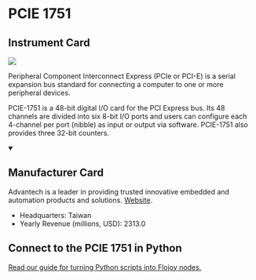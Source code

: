 
# PCIE 1751

## Instrument Card

<img src="https://v5.airtableusercontent.com/v1/19/19/1691539200000/v5ZW3g_TJJIw-dd1U4ez_Q/mXNXljGgw8-zmmqf2Y4UtSYzUordCRMyi3LpdcO-laxduIcy7rAaqdULu9LeKj2TdjJtNh-PxoB8RAwn0FCl65d1cZLIfjRUbWNLN7YQ59MuWyEX8TjeBNubeC5s9zri/kIGbXBAsWT0xZ6MolFozeJN-amnXH3E9RrldrCKfiTE"/>
<p>Peripheral Component Interconnect Express (PCIe or PCI-E) is a serial expansion bus standard for connecting a computer to one or more peripheral devices.

PCIE-1751 is a 48-bit digital I/O card for the PCI Express bus. Its 48 channels are divided into six 8-bit I/O ports and users can configure each 4-channel per port (nibble) as input or output via software. PCIE-1751 also provides three 32-bit counters.</p>

<details open>
<summary><h2>Manufacturer Card</h2></summary>

Advantech is a leader in providing trusted innovative embedded and automation products and solutions. <a href="https://www.advantech.com/en">Website</a>.

<ul>
  <li>Headquarters: Taiwan</li>
  <li>Yearly Revenue (millions, USD): 2313.0</li>
</ul>
</details>

## Connect to the PCIE 1751 in Python

[Read our guide for turning Python scripts into Flojoy nodes.](https://docs.flojoy.ai/custom-nodes/creating-custom-node/)


